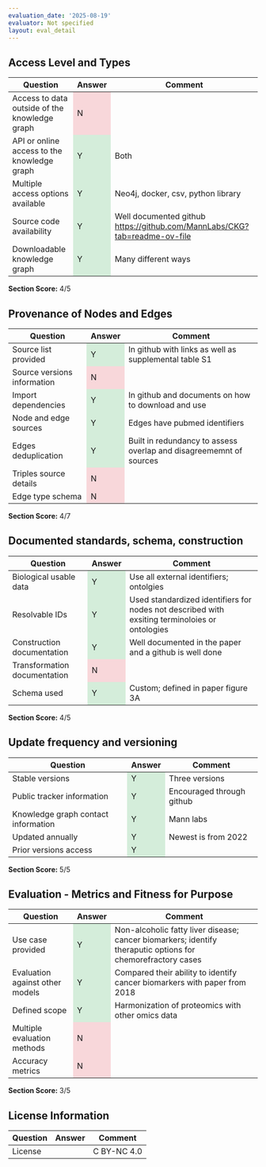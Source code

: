 ```yaml
---
evaluation_date: '2025-08-19'
evaluator: Not specified
layout: eval_detail
---
```


## Access Level and Types
<div class="table-responsive">
<table class="table table-striped">
<thead><tr><th>Question</th><th>Answer</th><th>Comment</th></tr></thead><tbody>
<tr><td>Access to data outside of the knowledge graph</td><td style="background-color:#f8d7da;">N</td><td></td></tr>
<tr><td>API or online access to the knowledge graph</td><td style="background-color:#d4edda;">Y</td><td>Both</td></tr>
<tr><td>Multiple access options available</td><td style="background-color:#d4edda;">Y</td><td>Neo4j, docker, csv, python library</td></tr>
<tr><td>Source code availability</td><td style="background-color:#d4edda;">Y</td><td>Well documented github <a href="https://github.com/MannLabs/CKG?tab=readme-ov-file">https://github.com/MannLabs/CKG?tab=readme-ov-file</a></td></tr>
<tr><td>Downloadable knowledge graph</td><td style="background-color:#d4edda;">Y</td><td>Many different ways</td></tr>
</tbody></table></div>
<p><strong>Section Score:</strong> 4/5</p>

## Provenance of Nodes and Edges
<div class="table-responsive">
<table class="table table-striped">
<thead><tr><th>Question</th><th>Answer</th><th>Comment</th></tr></thead><tbody>
<tr><td>Source list provided</td><td style="background-color:#d4edda;">Y</td><td>In github with links as well as supplemental table S1</td></tr>
<tr><td>Source versions information</td><td style="background-color:#f8d7da;">N</td><td></td></tr>
<tr><td>Import dependencies</td><td style="background-color:#d4edda;">Y</td><td>In github and documents on how to download and use</td></tr>
<tr><td>Node and edge sources</td><td style="background-color:#d4edda;">Y</td><td>Edges have pubmed identifiers</td></tr>
<tr><td>Edges deduplication</td><td style="background-color:#d4edda;">Y</td><td>Built in redundancy to assess overlap and disagreememnt of sources</td></tr>
<tr><td>Triples source details</td><td style="background-color:#f8d7da;">N</td><td></td></tr>
<tr><td>Edge type schema</td><td style="background-color:#f8d7da;">N</td><td></td></tr>
</tbody></table></div>
<p><strong>Section Score:</strong> 4/7</p>

## Documented standards, schema, construction
<div class="table-responsive">
<table class="table table-striped">
<thead><tr><th>Question</th><th>Answer</th><th>Comment</th></tr></thead><tbody>
<tr><td>Biological usable data</td><td style="background-color:#d4edda;">Y</td><td>Use all external identifiers; ontolgies</td></tr>
<tr><td>Resolvable IDs</td><td style="background-color:#d4edda;">Y</td><td>Used standardized identifiers for nodes not described with exsiting terminoloies or ontologies</td></tr>
<tr><td>Construction documentation</td><td style="background-color:#d4edda;">Y</td><td>Well documented in the paper and a github is well done</td></tr>
<tr><td>Transformation documentation</td><td style="background-color:#f8d7da;">N</td><td></td></tr>
<tr><td>Schema used</td><td style="background-color:#d4edda;">Y</td><td>Custom; defined in paper figure 3A</td></tr>
</tbody></table></div>
<p><strong>Section Score:</strong> 4/5</p>

## Update frequency and versioning
<div class="table-responsive">
<table class="table table-striped">
<thead><tr><th>Question</th><th>Answer</th><th>Comment</th></tr></thead><tbody>
<tr><td>Stable versions</td><td style="background-color:#d4edda;">Y</td><td>Three versions</td></tr>
<tr><td>Public tracker information</td><td style="background-color:#d4edda;">Y</td><td>Encouraged through github</td></tr>
<tr><td>Knowledge graph contact information</td><td style="background-color:#d4edda;">Y</td><td>Mann labs</td></tr>
<tr><td>Updated annually</td><td style="background-color:#d4edda;">Y</td><td>Newest is from 2022</td></tr>
<tr><td>Prior versions access</td><td style="background-color:#d4edda;">Y</td><td></td></tr>
</tbody></table></div>
<p><strong>Section Score:</strong> 5/5</p>

## Evaluation - Metrics and Fitness for Purpose
<div class="table-responsive">
<table class="table table-striped">
<thead><tr><th>Question</th><th>Answer</th><th>Comment</th></tr></thead><tbody>
<tr><td>Use case provided</td><td style="background-color:#d4edda;">Y</td><td>Non-alcoholic fatty liver disease; cancer biomarkers; identify theraputic options for chemorefractory cases</td></tr>
<tr><td>Evaluation against other models</td><td style="background-color:#d4edda;">Y</td><td>Compared their ability to identify cancer biomarkers with paper from 2018</td></tr>
<tr><td>Defined scope</td><td style="background-color:#d4edda;">Y</td><td>Harmonization of proteomics with other omics data</td></tr>
<tr><td>Multiple evaluation methods</td><td style="background-color:#f8d7da;">N</td><td></td></tr>
<tr><td>Accuracy metrics</td><td style="background-color:#f8d7da;">N</td><td></td></tr>
</tbody></table></div>
<p><strong>Section Score:</strong> 3/5</p>

## License Information
<div class="table-responsive">
<table class="table table-striped">
<thead><tr><th>Question</th><th>Answer</th><th>Comment</th></tr></thead><tbody>
<tr><td>License</td><td></td><td>C BY-NC 4.0</td></tr>
</tbody></table></div>

